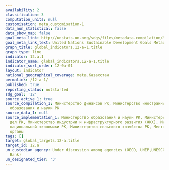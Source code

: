 ```yaml
---
availability: 2
classification: 3
computation_units: null
customisation: meta.customisation-1
data_non_statistical: false
data_show_map: false
goal_meta_link: http://unstats.un.org/sdgs/files/metadata-compilation/Metadata-Goal-12.pdf
goal_meta_link_text: United Nations Sustainable Development Goals Metadata (pdf 782kB)
graph_title: global_indicators.12-a-1.title
graph_type: line
indicator: 12.a.1
indicator_name: global_indicators.12-a-1.title
indicator_sort_order: 12-0a-01
layout: indicator
national_geographical_coverage: meta.Казахстан
permalink: /12-a-1/
published: true
reporting_status: notstarted
sdg_goal: '12'
source_active_1: true
source_compilation_1: Министерство финансов РК, Министерство иностранных дел РК, Министерство
  образования и науки РК
source_data_1: null
source_implementation_1: Министерство образования и науки РК, Министерство иностранных
  дел РК, Министерство индустрии и инфраструктурного развития (ЖКХ), Министерство
  национальной экономики РК, Министерство сельского хозяйства РК, Местные исполнительные
  органы
tags: []
target: global_targets.12-a.title
target_id: 12.a
un_custodian_agency: Under discussion among agencies (OECD, UNEP,UNESCO-UIS,World
  Bank)
un_designated_tier: '3'
---
```

